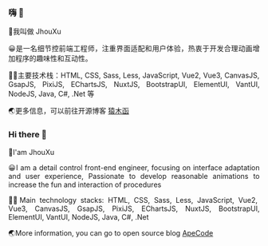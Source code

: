 ### 嗨 👋

<div style="text-align: justify">
  <p>👨我叫做 JhouXu</p>
  <p>😀是一名细节控前端工程师，注重界面适配和用户体验，热衷于开发合理动画增加程序的趣味性和互动性。</p>
  <p>
    👨‍💻主要技术栈：HTML, CSS, Sass, Less, JavaScript, Vue2, Vue3, CanvasJS, GsapJS, PixiJS, EChartsJS, NuxtJS, BootstrapUI, ElementUI, VantUI, NodeJS, Java, C#, .Net 等
  </p>
  <p>
    🌏更多信息，可以前往开源博客
    <a href="https://jhouxu.github.io/apecode/">猿木函</a>
  </p>
</div>

### Hi there 👋

<div style="text-align: justify">
  <p>👨I'am JhouXu</p>
  <p>😀I am a detail control front-end engineer, focusing on interface adaptation and user experience, Passionate to develop reasonable animations to increase the fun and interaction of procedures</p>
  <p>
    👨‍💻Main technology stacks: HTML, CSS, Sass, Less, JavaScript, Vue2, Vue3, CanvasJS, GsapJS, PixiJS, EChartsJS, NuxtJS, BootstrapUI, ElementUI, VantUI, NodeJS, Java, C#, .Net
  </p>
  <p>
    🌏More information, you can go to open source blog
    <a href="https://jhouxu.github.io/apecode/">ApeCode</a>
  </p>
</div>

